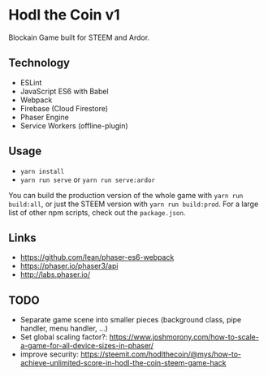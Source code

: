 # Hodl the Coin v1 #

Blockain Game built for STEEM and Ardor.

## Technology
* ESLint
* JavaScript ES6 with Babel
* Webpack
* Firebase (Cloud Firestore)
* Phaser Engine
* Service Workers (offline-plugin)

## Usage

* `yarn install`
* `yarn run serve` or `yarn run serve:ardor`

You can build the production version of the whole game with `yarn run build:all`, or just the STEEM version with `yarn run build:prod`. For a large list of other npm scripts, check out the `package.json`.

## Links
* https://github.com/lean/phaser-es6-webpack
* https://phaser.io/phaser3/api
* http://labs.phaser.io/

## TODO
* Separate game scene into smaller pieces (background class, pipe handler, menu handler, ...)
* Set global scaling factor?: https://www.joshmorony.com/how-to-scale-a-game-for-all-device-sizes-in-phaser/
* improve security: https://steemit.com/hodlthecoin/@mys/how-to-achieve-unlimited-score-in-hodl-the-coin-steem-game-hack
